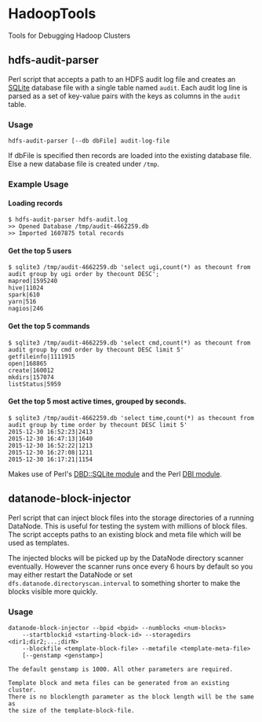 # HadoopTools
Tools for Debugging Hadoop Clusters

## hdfs-audit-parser
Perl script that accepts a path to an HDFS audit log file and creates an [SQLite](https://www.sqlite.org/) database file with a single table named `audit`. Each audit log line is parsed as a set of key-value pairs with the keys as columns in the `audit` table.

### Usage
    hdfs-audit-parser [--db dbFile] audit-log-file

If dbFile is specified then records are loaded into the existing database file. Else a new database file is created under `/tmp`.

### Example Usage

#### Loading records
    $ hdfs-audit-parser hdfs-audit.log
    >> Opened Database /tmp/audit-4662259.db
    >> Imported 1607875 total records

#### Get the top 5 users
    $ sqlite3 /tmp/audit-4662259.db 'select ugi,count(*) as thecount from audit group by ugi order by thecount DESC';
    mapred|1595240
    hive|11024
    spark|610
    yarn|516
    nagios|246

#### Get the top 5 commands
    $ sqlite3 /tmp/audit-4662259.db 'select cmd,count(*) as thecount from audit group by cmd order by thecount DESC limit 5'
    getfileinfo|1111915
    open|168865
    create|160012
    mkdirs|157074
    listStatus|5959


#### Get the top 5 most active times, grouped by seconds.
    $ sqlite3 /tmp/audit-4662259.db 'select time,count(*) as thecount from audit group by time order by thecount DESC limit 5'
    2015-12-30 16:52:23|2413
    2015-12-30 16:47:13|1640
    2015-12-30 16:52:22|1213
    2015-12-30 16:27:08|1211
    2015-12-30 16:17:21|1154

Makes use of Perl's [DBD::SQLite module](http://search.cpan.org/~msergeant/DBD-SQLite-0.31/lib/DBD/SQLite.pm) and the Perl [DBI module](http://search.cpan.org/~timb/DBI-1.634/DBI.pm).


## datanode-block-injector
Perl script that can inject block files into the storage directories of a running DataNode. This is useful for testing the system with millions of block files. The script accepts paths to an existing block and meta file which will be used as templates.

The injected blocks will be picked up by the DataNode directory scanner eventually. However the scanner runs once every 6 hours by default so you may either restart the DataNode or set `dfs.datanode.directoryscan.interval` to something shorter to make the blocks visible more quickly.

### Usage

    datanode-block-injector --bpid <bpid> --numblocks <num-blocks>
        --startblockid <starting-block-id> --storagedirs <dir1;dir2;...;dirN>
        --blockfile <template-block-file> --metafile <template-meta-file>
        [--genstamp <genstamp>]

    The default genstamp is 1000. All other parameters are required.

    Template block and meta files can be generated from an existing cluster.
    There is no blocklength parameter as the block length will be the same as
    the size of the template-block-file.

